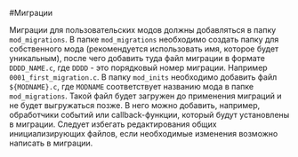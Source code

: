 #Миграции

Миграции для пользовательских модов должны добавляться в папку `mod_migrations`.
В папке `mod_migrations` необходимо создать папку для собственного мода (рекомендуется использовать имя, которое будет уникальным), после чего добавить туда файл миграции в формате 
`DDDD_NAME.c`, где `DDDD` - это порядковый номер миграции. Например `0001_first_migration.c`.
В папку `mod_inits` необходимо добавить файл `${MODNAME}.c`, где `MODNAME` соответствует названию мода в папке `mod_migrations`.
Такой файл будет загружен до применения миграций и не будет выгружаться позже. В него можно добавить, например, обработчики событий или callback-функции, который будут установлены в миграции.
Следует избегать редактирования общих инициализирующих файлов, если необходимые изменения возможно написать в миграции.